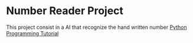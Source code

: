 # Number Reader Project

This project consist in a AI that recognize the hand written number
[Python Programming Tutorial](https://pythonprogramming.net/introduction-deep-learning-python-tensorflow-keras/)
